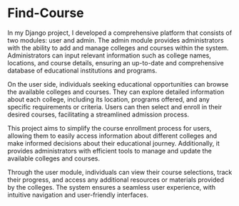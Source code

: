 # Find-Course
In my Django project, I developed a comprehensive platform that consists of two modules: user and admin. The admin module provides administrators with the ability to add and manage colleges and courses within the system. Administrators can input relevant information such as college names, locations, and course details, ensuring an up-to-date and comprehensive database of educational institutions and programs.

On the user side, individuals seeking educational opportunities can browse the available colleges and courses. They can explore detailed information about each college, including its location, programs offered, and any specific requirements or criteria. Users can then select and enroll in their desired courses, facilitating a streamlined admission process.

This project aims to simplify the course enrollment process for users, allowing them to easily access information about different colleges and make informed decisions about their educational journey. Additionally, it provides administrators with efficient tools to manage and update the available colleges and courses.

Through the user module, individuals can view their course selections, track their progress, and access any additional resources or materials provided by the colleges. The system ensures a seamless user experience, with intuitive navigation and user-friendly interfaces.
